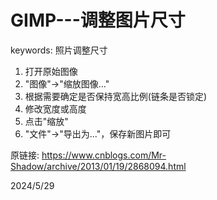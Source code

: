# GIMP---调整图片尺寸

keywords: 照片调整尺寸  

1. 打开原始图像
2. "图像"->"缩放图像..."
3. 根据需要确定是否保持宽高比例(链条是否锁定)
4. 修改宽度或高度
5. 点击"缩放"
6. "文件"->"导出为..."，保存新图片即可

原链接: https://www.cnblogs.com/Mr-Shadow/archive/2013/01/19/2868094.html  


2024/5/29  
